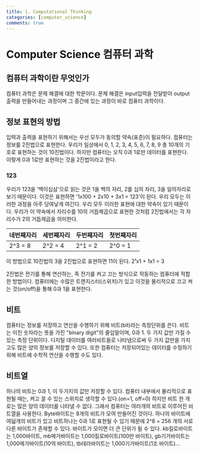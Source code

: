 ```yaml
---
title: 1. Computational Thinking
categories: [computer_science]
comments: true
---
```


# Computer Science 컴퓨터 과학

## 컴퓨터 과학이란 무엇인가

컴퓨터 과학은 문제 해결에 대한 학문이다. 문제 해결은 input입력을 전달받아 output출력을 만들어내는 과정이며 그 중간에 있는 과정이 바로 컴퓨터 과학이다.


## 정보 표현의 방법

입력과 출력을 표현하기 위해서는 우선 모두가 동의할 약속(표준)이 필요하다. 컴퓨터는 정보를 2진법으로 표현한다. 우리가 일상에서 0, 1, 2, 3, 4, 5, 6, 7, 8, 9 총 10개의 기호로 표현하는 것이 10진법이다. 하지만 컴퓨터는 오직 0과 1로만 데이터를 표현한다. 이렇게 0과 1로만 표현하는 것을 2진법이라고 한다.

### 123
우리가 123을 '백이십삼'으로 읽는 것은 1을 백의 자리, 2를 십의 자리, 3을 일의자리로 보기 때문이다. 이것은 표현하면  '1x100 + 2x10 + 3x1 = 123'이 된다. 우리 모두는 이러한 과정을 아주 당여낳게 여긴다. 우리 모두 이러한 표현에 대한 약속이 있기 때문이다. 우리가 이 약속에서 자리수를 10의 거듭제곱으로 표현한 것처럼 2진법에서는 각 자리수가 2의 거듭제곱을 의미한다.

|네번째자리|세번째자리|두번째자리|첫번째자리|
|-------|---|---|---|
|2^3 = 8| 2^2 = 4|2^1 = 2|2^0 = 1|

이 방법으로 10진법의 3을 2진법으로 표현하면 11이 된다.
2¹x1 + 1x1 = 3

2진법은 전기를 통해 연산하는, 즉 전기를 켜고 끄는 방식으로 작동하는 컴퓨터에 적합한 방법이다.
컴퓨터에는 수많은 트랜지스터(스위치)가 있고 이것을 물리적으로 끄고 켜는 것(on/off)을 통해 0과 1을 표현한다.


## 비트

컴퓨터는 정보를 저장하고 연산을 수행하기 위해 비트(bit)라는 측정단위를 쓴다. 비트는 이진 숫자라는 뜻을 가진 "binary digit"의 줄임말이며, 0과 1. 두 가지 값만 가질 수 있는 측정 단위이다. 디지털 데이터를 여러비트들로 나타냄으로써 두 가지 값만을 가지고도 많은 양의 정보를 저장할 수 있다. 또한 컴퓨터는 저장되어있는 데이터를 수정하기 위해 비트에 수학적 연산을 수행할 수도 있다.

## 비트열

하나의 비트는 0과 1, 이 두가지의 값만 저장할 수 있다. 컴퓨터 내부에서 물리적으로 표현될 때는, 켜고 끌 수 있는 스위치로 생각할 수 있다.(on=1, off=0) 하지만 비트 한 개로는 많은 양의 데이터를 나타낼 수 없다. 그래서 컴퓨터는 여러개의 비트로 이루어진 비트열을 사용한다. Byte바이트는 8개의 비트가 모여 만들어진 것이다. 하나의 바이트에 여덟개의 비트가 있고 비트하나는 0과 1로 표현될 수 있기 때문에 2^8 = 256 개의 서로 다른 바이트가 존재할 수 있다.
바이트가 모이면 더 큰 단위가 될 수 있다. kb킬로바이트는 1,000바이트, mb메가바이트는 1,000킬로바이트(100만 바이트), gb기가바이트는 1,000메가바이트(10억 바이트), tb테라바이트는 1,000기가바이트(1조 바이트)...

